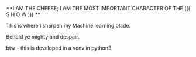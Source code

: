 **I AM THE CHEESE; I AM THE MOST IMPORTANT CHARACTER OF THE ((( S H O W ))) **

This is where I sharpen my Machine learning blade. 

Behold ye mighty and despair. 


btw - this is developed in a venv in python3
